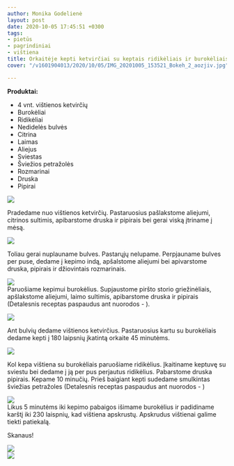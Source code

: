 ```yaml
---
author: Monika Godelienė
layout: post
date: 2020-10-05 17:45:51 +0300
tags:
- pietūs
- pagrindiniai
- vištiena
title: Orkaitėje kepti ketvirčiai su keptais ridikėliais ir burokėliais
cover: "/v1601904013/2020/10/05/IMG_20201005_153521_Bokeh_2_aozjiv.jpg"

---
```

**Produktai:**

* 4 vnt. vištienos ketvirčių
* Burokėliai
* Ridikėliai
* Nedidelės bulvės
* Citrina
* Laimas
* Aliejus
* Sviestas
* Šviežios petražolės
* Rozmarinai
* Druska
* Pipirai

![](https://res.cloudinary.com/monikagod/image/upload/v1601904037/2020/10/05/IMG_20201005_140914_Bokeh_2_tdno4p.jpg)

Pradedame nuo vištienos ketvirčių. Pastaruosius pašlakstome aliejumi, citrinos sultimis, apibarstome druska ir pipirais bei gerai viską įtriname į mėsą.

![](https://res.cloudinary.com/monikagod/image/upload/v1601904011/2020/10/05/IMG_20201005_141805_Bokeh_2_x5vwas.jpg)  
  
Toliau gerai nuplauname bulves. Pastarųjų nelupame. Perpjauname bulves per puse, dedame į kepimo indą, apšalstome aliejumi bei apivarstome druska, pipirais ir džiovintais rozmarinais.   
  
![](https://res.cloudinary.com/monikagod/image/upload/v1601904011/2020/10/05/IMG_20201005_143741_Bokeh_2_obm0w4.jpg)  
Paruošiame kepimui burokėlius. Supjaustome piršto storio griežinėliais, apšlakstome aliejumi, laimo sultimis, apibarstome druska ir pipirais (Detalesnis receptas paspaudus ant nuorodos - ).  
  
![](https://res.cloudinary.com/monikagod/image/upload/v1601904011/2020/10/05/IMG_20201005_144414_Bokeh_2_pujb1y.jpg)  
  
Ant bulvių dedame vištienos ketvirčius. Pastaruosius kartu su burokėliais dedame kepti į 180 laipsnių įkatintą orkaite 45 minutėms.  
  
![](https://res.cloudinary.com/monikagod/image/upload/v1601904011/2020/10/05/IMG_20201005_143816_Bokeh_2_w9b0b3.jpg)  
  
Kol kepa vištiena su burokėliais paruošiame ridikėlius. Įkaitiname keptuvę su sviestu bei dedame į ją per pus perjautus ridikėlius. Pabarstome druska pipirais. Kepame 10 minučių. Prieš baigiant kepti sudedame smulkintas šviežias petražoles (Detalesnis receptas paspaudus ant nuorodos - )  
  
![](https://res.cloudinary.com/monikagod/image/upload/v1601904013/2020/10/05/IMG_20201005_152414_pgaswx.jpg)  
 Likus 5 minutėms iki kepimo pabaigos išimame burokėlius ir padidiname karštį iki 230 laispnių, kad vištiena apskrustų. Apskrudus vištienai galime tiekti patiekalą.  
  
Skanaus!  
  
![](https://res.cloudinary.com/monikagod/image/upload/v1601904013/2020/10/05/IMG_20201005_153521_Bokeh_2_aozjiv.jpg)  
![](https://res.cloudinary.com/monikagod/image/upload/v1601904014/2020/10/05/IMG_20201005_153926_Bokeh_2_kqok6n.jpg)